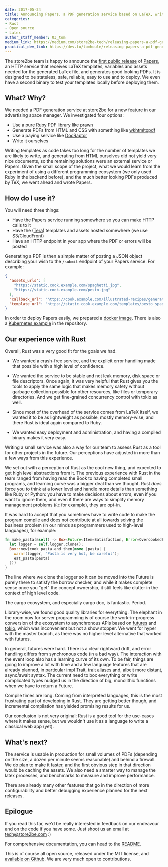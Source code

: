 ```yaml
---
date: 2017-05-24
title: Announcing Papers, a PDF generation service based on LaTeX, written in Rust
categories:
- Rust
- Open source
- Latex
author_staff_member: 03_tom
medium_link: https://medium.com/store2be-tech/releasing-papers-a-pdf-generation-service-based-on-latex-written-in-rust-e224dc68ba8
practical_dev_link: https://dev.to/tomhoule/releasing-papers-a-pdf-generation-service-based-on-latex-written--in-rust
---
```


The store2be team is happy to announce the [first public release](https://github.com/store2be/pape-rs/releases/tag/0.1.0) of [Papers](https://github.com/store2be/pape-rs), an HTTP service that receives LaTeX templates, variables and assets needed for the generated LaTex file, and generates good looking PDFs. It is designed to be stateless, safe, reliable, easy to use and to deploy. We even have a second binary to test your templates locally before deploying them.

## What? Why?

We needed a PDF generation service at store2be for a new feature in our advertising space manager. We investigated four options:

- Use a pure Ruby PDF library like [prawn](http://prawnpdf.org/)
- Generate PDFs from HTML and CSS with something like [wkhtmltopdf](https://wkhtmltopdf.org/)
- Use a paying service like [DocRaptor](https://docraptor.com/)
- Write it ourselves

Writing templates as code takes too long for the number of templates we are likely to write, and generating from HTML ourselves did not yield very nice documents, so the remaining solutions were an external service or Papers. Given the small scope of the project, what we would learn from the experiment of using a different programming ecosystem (we only used Ruby in the backend before), and the much better looking PDFs produced by TeX, we went ahead and wrote Papers.

## How do I use it?

You will need three things:

- Have the Papers service running somewhere so you can make HTTP calls to it
- Have the ([Tera](https://github.com/Keats/tera)) templates and assets hosted somewhere (we use S3/CloudFront)
- Have an HTTP endpoint in your app where the PDF or errors will be posted

Generating a PDF is then a simple matter of posting a JSON object describing your wish to the `/submit` endpoint of your Papers service. For example:

```json
{
  "assets_urls": [
    "https://static.cook.example.com/spaghetti.jpg",
    "https://static.cook.example.com/pesto.jpg"
  ],
  "callback_url": "https://cook.example.com/illustrated-recipes/generated&token=18e8d495ac34c541b5a5167bffcbac96",
  "template_url": "https://static.cook.example.com/templates/pesto_spaghetti.tex"
}
```

In order to deploy Papers easily, we prepared a [docker image](https://hub.docker.com/r/store2be/pape-rs/). There is also a [Kubernetes example](https://github.com/store2be/pape-rs/tree/master/examples/kubernetes) in the repository.

## Our experience with Rust

Overall, Rust was a very good fit for the goals we had.

- We wanted a crash-free service, and the explicit error handling made that possible with a high level of confidence.

- We wanted the service to be stable and not leak memory, disk space or file descriptors. Once again, it was very helpful that Rust gives you the tools to apply the same logic that makes memory safety without garbage collection possible for other resources, like files or temporary directories. And we get fine-grained concurrency control with tokio as well.

- Since most of the overhead of the service comes from LaTeX itself, we wanted it to be as lightweight as possible, mostly memory-wise, and there Rust is ideal again compared to Ruby.

- We wanted easy deployment and administration, and having a compiled binary makes it very easy.

Writing a small service was also a way for our team to assess Rust as a tool for other projects in the future. Our perceptions have adjusted in more than a few ways from this experience.

We set out with a perception of Rust as the cool new thing, and expected to get high level abstractions from it. The previous experience with Rust in the team ranged from having read the Book to having completed small programs, and learning curve was a bigger deal than we thought. Rust *does* force you to think at a lower level and handle more details than something like Ruby or Python: you have to make decisions about errors, even if you want to ignore them, and even if there are ways to simplify memory management problems (`Rc` for example), they are opt-in.

It was hard to accept that you sometimes have to write code to make the program compile and does not contribute at all towards solving the business problem (in our minds as programmers used to high-level languages), for example:

```rust
fn make_pasta(&self) -> Box<Future<Item=Satisfaction, Error=OvercookedError>> {
  let logger = self.logger.clone();
  Box::new(cook_pasta.and_then(move |pasta| {
    warn!(logger, "Pasta is very hot, be careful");
    eat_pasta(pasta)
  }))
}
```

The line where we clone the logger so it can be moved into the Future is purely there to satisfy the borrow checker, and while it makes complete sense once you "get" the concept ownership, it still feels like clutter in the context of high level code.

The cargo ecosystem, and especially cargo doc, is fantastic. Period.

Library-wise, we found good quality libraries for everything. The elephant in the room now for server programming is of course the work-in-progress conversion of the ecosystem to asynchronous APIs based on [futures](https://github.com/alexcrichton/futures-rs) and [tokio](https://tokio.rs/), which was inconvenient but not a show stopper. We went for hyper with the master branch, as there was no higher level alternative that worked with futures.

In general, futures were hard. There is a clear rightward drift, and error handling differs from synchronous code (in a bad way). The interaction with the event loop also has a learning curve of its own. To be fair, things are going to improve a lot with time and a few language features that are already planned, in particular [impl Trait](https://github.com/rust-lang/rfcs/pull/1951), [trait aliases](https://github.com/rust-lang/rfcs/pull/1733) and, albeit more distant, async/await syntax. The current need to box everything or write complicated types nudged us in the direction of big, monolithic functions when we have to return a Future.

Compile times are long. Coming from interpreted languages, this is the most frustrating part of developing in Rust. They are getting better though, and incremental compilation has yielded promising results for us.

Our conclusion is not very original: Rust is a good tool for the use-cases where it makes sense, but we wouldn't use it as a language to write a classical web app (yet).

## What's next?

The service is usable in production for small volumes of PDFs (depending on the size, a dozen per minute seems reasonable) and behind a firewall. We do plan to make it faster, and the first obvious step in that direction would be caching the assets. We also need a smarter way to manage the latex processes, and benchmarks to measure and improve performance.

There are already many other features that go in the direction of more configurability and better debugging experience planned for the next releases.

## Epilogue

If you read this far, we'd be really interested in feedback on our endeavour and on the code if you have some. Just shoot us an email at tech@store2be.com :)

For comprehensive documentation, you can head to the [README](https://github.com/store2be/pape-rs/README.md).

This is of course all open source, released under the MIT license, and [available on Github](https://github.com/store2be/pape-rs). We are very much open to contributions.
